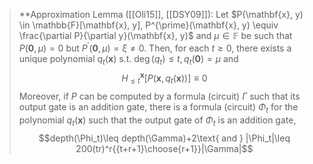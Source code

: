
> **Approximation Lemma ([[Oli15]], [[DSY09]]): Let $P(\mathbf{x}, y) \in \mathbb{F}[\mathbf{x}, y], P^{\prime}(\mathbf{x}, y) \equiv \frac{\partial P}{\partial y}(\mathbf{x}, y)$ and $\mu \in \mathbb{F}$ be such that $P(\mathbf{0}, \mu)=0$ but $P^{\prime}(\mathbf{0}, \mu)=\xi \neq 0$. Then, for each $t \geq 0$, there exists a unique polynomial $q_t(\mathbf{x})$ s.t. $\operatorname{deg}\left(q_t\right) \leq t, q_t(\mathbf{0})=\mu$ and $$
H_{\leq t}^{\mathbf{x}}\left[P\left(\mathbf{x}, q_t(\mathbf{x})\right)\right] \equiv 0
$$ Moreover, if $P$ can be computed by a formula (circuit) $\Gamma$ such that its output gate is an addition gate, there is a formula (circuit) $\Phi_t$ for the polynomial $q_t(\mathbf{x})$ such that the output gate of $\Phi_t$ is an addition gate, $$depth(\Phi_t)\leq depth(\Gamma)+2\text{ and } |\Phi_t|\leq 200(tr)^r{{t+r+1}\choose{r+1}}|\Gamma|$$

